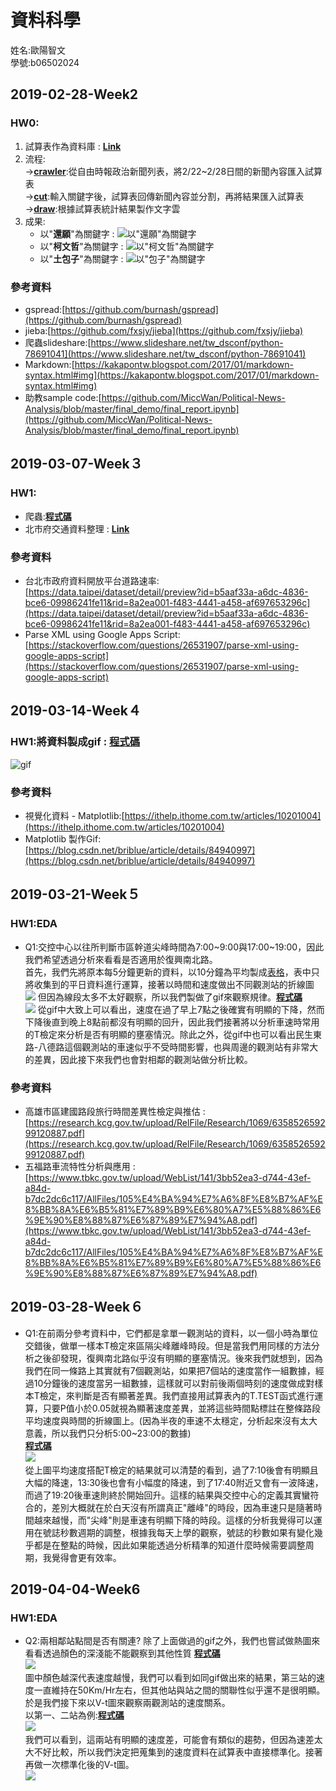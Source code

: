 ﻿# **資料科學**
姓名:歐陽智文  
學號:b06502024

## 2019-02-28-Week2
### HW0:
1. 試算表作為資料庫 : [**Link**](https://docs.google.com/spreadsheets/d/1WfNdBVQxdRXXkfSpPQQQuWh3AxMlW-8GbyaeqRF8NRE/edit?usp=sharing)  
2. 流程:          
→[**crawler**](https://github.com/j88620714/DataScience/blob/master/HW0/%E7%A8%8B%E5%BC%8F/crawler.py):從自由時報政治新聞列表，將2/22~2/28日間的新聞內容匯入試算表     
→[**cut**](https://github.com/j88620714/DataScience/blob/master/HW0/%E7%A8%8B%E5%BC%8F/cut.py):輸入關鍵字後，試算表回傳新聞內容並分割，再將結果匯入試算表      
→[**draw**](https://github.com/j88620714/DataScience/blob/master/HW0/%E7%A8%8B%E5%BC%8F/draw.py):根據試算表統計結果製作文字雲     
3. 成果:   
	* 以"**還願**"為關鍵字 :
![以"還願"為關鍵字](https://github.com/j88620714/DataScience/blob/master/HW0/%E7%85%A7%E7%89%87/%E9%82%84%E9%A1%98wordcloud2.png)
	* 以"**柯文哲**"為關鍵字 :
 ![以"柯文哲"為關鍵字](https://github.com/j88620714/DataScience/blob/master/HW0/%E7%85%A7%E7%89%87/%E6%8A%93%E9%A0%ADwordcloud.png)
	* 以"**土包子**"為關鍵字 :
![以"包子"為關鍵字](https://github.com/j88620714/DataScience/blob/master/HW0/%E7%85%A7%E7%89%87/%E5%8C%85%E5%AD%90wordcloud.png)

### 參考資料
* gspread:[https://github.com/burnash/gspread](https://github.com/burnash/gspread)
* jieba:[https://github.com/fxsjy/jieba](https://github.com/fxsjy/jieba)
* 爬蟲slideshare:[https://www.slideshare.net/tw_dsconf/python-78691041](https://www.slideshare.net/tw_dsconf/python-78691041)
* Markdown:[https://kakapontw.blogspot.com/2017/01/markdown-syntax.html#img](https://kakapontw.blogspot.com/2017/01/markdown-syntax.html#img)
* 助教sample code:[https://github.com/MiccWan/Political-News-Analysis/blob/master/final_demo/final_report.ipynb](https://github.com/MiccWan/Political-News-Analysis/blob/master/final_demo/final_report.ipynb)

## 2019-03-07-Week３
### HW1:
* 爬蟲:[**程式碼**](https://script.google.com/d/MoFMifnPZJWSCCY-qUiHSjPRWp2vJfyNW/edit?mid=ACjPJvERJyEGyupYcceMP2zgbi-XBuoeIsc0jfoRDNc5MlD6BwZz1y98hUQGoXpna_Td5fKbbZpZ7mjLOxd_ttiI0JYeVDz0v2bUWugd56YlQ25FS8iYvWkyBGtfK9-uGZXbtfreI9hibGE&uiv=2)
* 北市府交通資料整理 : [**Link**](https://docs.google.com/spreadsheets/d/1FJPf9S2vpimDZvefrpnfq31cq3JpmySHse74WQoEgu4/edit?usp=sharing)
    
### 參考資料
* 台北市政府資料開放平台道路速率:[https://data.taipei/dataset/detail/preview?id=b5aaf33a-a6dc-4836-bce6-09986241fe11&rid=8a2ea001-f483-4441-a458-af697653296c](https://data.taipei/dataset/detail/preview?id=b5aaf33a-a6dc-4836-bce6-09986241fe11&rid=8a2ea001-f483-4441-a458-af697653296c)
* Parse XML using Google Apps Script:[https://stackoverflow.com/questions/26531907/parse-xml-using-google-apps-script](https://stackoverflow.com/questions/26531907/parse-xml-using-google-apps-script)

## 2019-03-14-Week４
### HW1:將資料製成gif : [**程式碼**](https://github.com/j88620714/DataScience/blob/master/HW1/%E5%BE%A9%E8%88%88%E5%BE%80%E5%8D%97gif.ipynb)
![gif](https://github.com/j88620714/DataScience/blob/master/HW1/%E5%BE%A9%E8%88%88%E5%BE%80%E5%8D%97.gif)

### 參考資料
* 視覺化資料 - Matplotlib:[https://ithelp.ithome.com.tw/articles/10201004](https://ithelp.ithome.com.tw/articles/10201004)
* Matplotlib 製作Gif:[https://blog.csdn.net/briblue/article/details/84940997](https://blog.csdn.net/briblue/article/details/84940997)

## 2019-03-21-Week５
### HW1:EDA
* Q1:交控中心以往所判斷市區幹道尖峰時間為7:00\~9:00與17:00\~19:00，因此我們希望透過分析來看看是否適用於復興南北路。   
     首先，我們先將原本每5分鐘更新的資料，以10分鐘為平均製成[表格](https://github.com/j88620714/DataScience/blob/master/HW1/%E5%BE%A9%E8%88%88%E5%8D%97%E6%99%82%E9%80%9F%E8%A1%A8.pdf)，表中只將收集到的平日資料進行運算，接著以時間和速度做出不同觀測站的折線圖  
     ![](https://github.com/j88620714/DataScience/blob/master/HW1/%E5%85%A8%E9%83%A8%E8%B7%AF%E6%AE%B5%E6%8A%98%E7%B7%9A%E5%9C%96.png)
     但因為線段太多不太好觀察，所以我們製做了gif來觀察規律。[**程式碼**](https://github.com/j88620714/DataScience/blob/master/HW1/%E5%BE%A9%E8%88%88%E5%BE%80%E5%8D%97.ipynb)  
     ![](https://github.com/j88620714/DataScience/blob/master/HW1/%E5%BE%A9%E8%88%88%E5%BE%80%E5%8D%97.gif)
     從gif中大致上可以看出，速度在過了早上7點之後確實有明顯的下降，然而下降後直到晚上8點前都沒有明顯的回升，因此我們接著將以分析車速時常用的T檢定來分析是否有明顯的壅塞情況。除此之外，從gif中也可以看出民生東路-八德路這個觀測站的車速似乎不受時間影響，也與周邊的觀測站有非常大的差異，因此接下來我們也會對相鄰的觀測站做分析比較。
### 參考資料
* 高雄市區建國路段旅行時間差異性檢定與推估 : [https://research.kcg.gov.tw/upload/RelFile/Research/1069/635852659299120887.pdf](https://research.kcg.gov.tw/upload/RelFile/Research/1069/635852659299120887.pdf) 
* 五福路車流特性分析與應用 : [https://www.tbkc.gov.tw/upload/WebList/141/3bb52ea3-d744-43ef-a84d-b7dc2dc6c117/AllFiles/105%E4%BA%94%E7%A6%8F%E8%B7%AF%E8%BB%8A%E6%B5%81%E7%89%B9%E6%80%A7%E5%88%86%E6%9E%90%E8%88%87%E6%87%89%E7%94%A8.pdf](https://www.tbkc.gov.tw/upload/WebList/141/3bb52ea3-d744-43ef-a84d-b7dc2dc6c117/AllFiles/105%E4%BA%94%E7%A6%8F%E8%B7%AF%E8%BB%8A%E6%B5%81%E7%89%B9%E6%80%A7%E5%88%86%E6%9E%90%E8%88%87%E6%87%89%E7%94%A8.pdf)
## 2019-03-28-Week６
* Q1:在前兩分參考資料中，它們都是拿單一觀測站的資料，以一個小時為單位交錯後，做單一樣本T檢定來區隔尖峰離峰時段。但是當我們用同樣的方法分析之後卻發現，復興南北路似乎沒有明顯的壅塞情況。後來我們就想到，因為我們在同一條路上其實就有7個觀測站，如果把7個站的速度當作一組數據，經過10分鐘後的速度當另一組數據，這樣就可以對前後兩個時刻的速度做成對樣本T檢定，來判斷是否有顯著差異。我們直接用試算表內的T.TEST函式進行運算，只要P值小於0.05就視為顯著速度差異，並將這些時間點標註在整條路段平均速度與時間的折線圖上。(因為半夜的車速不太穩定，分析起來沒有太大意義，所以我們只分析5:00~23:00的數據)      
     [**程式碼**](https://github.com/j88620714/DataScience/blob/master/HW1/%E6%A8%99%E8%A8%98%E9%A1%AF%E8%91%97%E9%80%9F%E5%BA%A6%E5%B7%AE%E7%95%B0.ipynb)       
     ![](https://github.com/j88620714/DataScience/blob/master/HW1/%E6%A8%99%E8%A8%98%E9%A1%AF%E8%91%97%E9%80%9F%E5%BA%A6%E5%B7%AE%E7%95%B0.png)      
     從上圖平均速度搭配T檢定的結果就可以清楚的看到，過了7:10後會有明顯且大幅的降速，13:30後也會有小幅度的降速，到了17:40附近又會有一波降速，而過了19:20後車速則終於開始回升。這樣的結果與交控中心的定義其實蠻符合的，差別大概就在於白天沒有所謂真正"離峰"的時段，因為車速只是隨著時間越來越慢，而"尖峰"則是車速有明顯下降的時段。這樣的分析我覺得可以運用在號誌秒數週期的調整，根據我每天上學的觀察，號誌的秒數如果有變化幾乎都是在整點的時候，因此如果能透過分析精準的知道什麼時候需要調整周期，我覺得會更有效率。

## 2019-04-04-Week6
### HW1:EDA
* Q2:兩相鄰站點間是否有關連?
     除了上面做過的gif之外，我們也嘗試做熱圖來看看透過顏色的深淺能不能觀察到其他性質
     [**程式碼**](https://github.com/j88620714/DataScience/blob/master/HW1/%E7%86%B1%E5%9C%96.ipynb)    
     ![](https://github.com/j88620714/DataScience/blob/master/HW1/heatmap.png)      
     圖中顏色越深代表速度越慢，我們可以看到如同gif做出來的結果，第三站的速度一直維持在50Km/Hr左右，但其他站與站之間的關聯性似乎還不是很明顯。於是我們接下來以V-t圖來觀察兩觀測站的速度關系。                
     以第一、二站為例:[**程式碼**](https://github.com/j88620714/DataScience/blob/master/HW1/linePlots.ipynb)                        
     ![](https://github.com/j88620714/DataScience/blob/master/HW1/%E4%B8%80%E3%80%81%E4%BA%8C%E7%AB%99V-t.png)                  
     我們可以看到，這兩站有明顯的速度差，可能會有類似的趨勢，但因為速差太大不好比較，所以我們決定把蒐集到的速度資料在試算表中直接標準化。接著再做一次標準化後的V-t圖。       
     ![](https://github.com/j88620714/DataScience/blob/master/HW1/%E4%B8%80%E3%80%81%E4%BA%8C%E7%AB%99%E6%A8%99%E6%BA%96%E5%8C%96V-t%E5%9C%96.png)        
    
    

	




